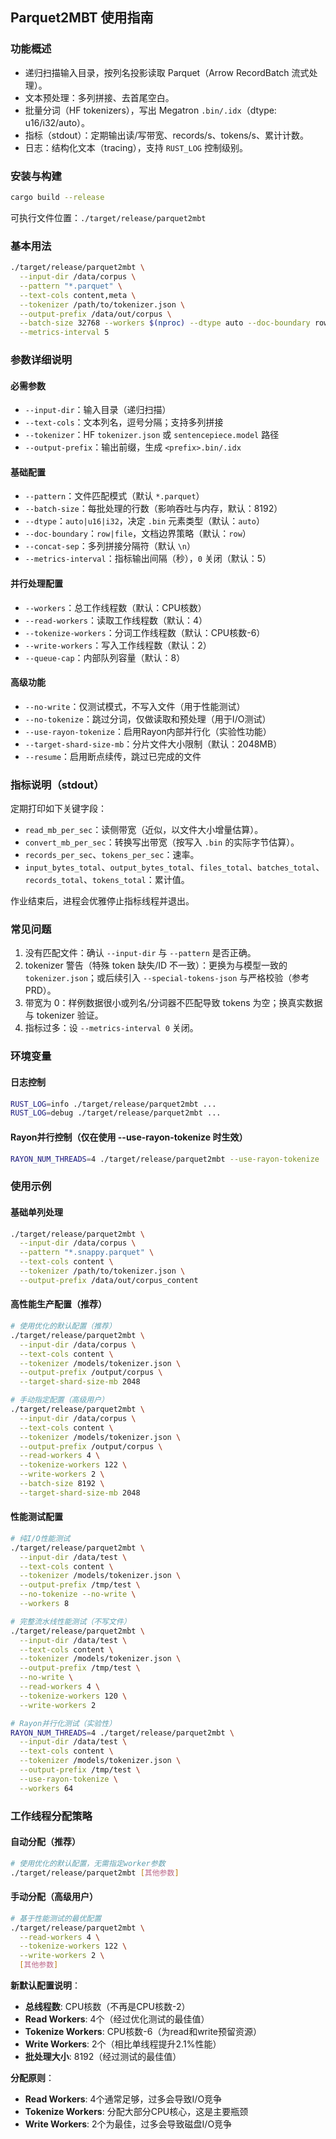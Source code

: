 ## Parquet2MBT 使用指南

### 功能概述

- 递归扫描输入目录，按列名投影读取 Parquet（Arrow RecordBatch 流式处理）。
- 文本预处理：多列拼接、去首尾空白。
- 批量分词（HF tokenizers），写出 Megatron `.bin/.idx`（dtype: u16/i32/auto）。
- 指标（stdout）：定期输出读/写带宽、records/s、tokens/s、累计计数。
- 日志：结构化文本（tracing），支持 `RUST_LOG` 控制级别。

### 安装与构建

```bash
cargo build --release
```

可执行文件位置：`./target/release/parquet2mbt`

### 基本用法

```bash
./target/release/parquet2mbt \
  --input-dir /data/corpus \
  --pattern "*.parquet" \
  --text-cols content,meta \
  --tokenizer /path/to/tokenizer.json \
  --output-prefix /data/out/corpus \
  --batch-size 32768 --workers $(nproc) --dtype auto --doc-boundary row \
  --metrics-interval 5
```

### 参数详细说明

#### 必需参数
- `--input-dir`：输入目录（递归扫描）
- `--text-cols`：文本列名，逗号分隔；支持多列拼接
- `--tokenizer`：HF `tokenizer.json` 或 `sentencepiece.model` 路径
- `--output-prefix`：输出前缀，生成 `<prefix>.bin/.idx`

#### 基础配置
- `--pattern`：文件匹配模式（默认 `*.parquet`）
- `--batch-size`：每批处理的行数（影响吞吐与内存，默认：8192）
- `--dtype`：`auto|u16|i32`，决定 `.bin` 元素类型（默认：`auto`）
- `--doc-boundary`：`row|file`，文档边界策略（默认：`row`）
- `--concat-sep`：多列拼接分隔符（默认 `\n`）
- `--metrics-interval`：指标输出间隔（秒），`0` 关闭（默认：5）

#### 并行处理配置
- `--workers`：总工作线程数（默认：CPU核数）
- `--read-workers`：读取工作线程数（默认：4）
- `--tokenize-workers`：分词工作线程数（默认：CPU核数-6）
- `--write-workers`：写入工作线程数（默认：2）
- `--queue-cap`：内部队列容量（默认：8）

#### 高级功能
- `--no-write`：仅测试模式，不写入文件（用于性能测试）
- `--no-tokenize`：跳过分词，仅做读取和预处理（用于I/O测试）
- `--use-rayon-tokenize`：启用Rayon内部并行化（实验性功能）
- `--target-shard-size-mb`：分片文件大小限制（默认：2048MB）
- `--resume`：启用断点续传，跳过已完成的文件

### 指标说明（stdout）

定期打印如下关键字段：
- `read_mb_per_sec`：读侧带宽（近似，以文件大小增量估算）。
- `convert_mb_per_sec`：转换写出带宽（按写入 `.bin` 的实际字节估算）。
- `records_per_sec`、`tokens_per_sec`：速率。
- `input_bytes_total`、`output_bytes_total`、`files_total`、`batches_total`、`records_total`、`tokens_total`：累计值。

作业结束后，进程会优雅停止指标线程并退出。

### 常见问题

1) 没有匹配文件：确认 `--input-dir` 与 `--pattern` 是否正确。
2) tokenizer 警告（特殊 token 缺失/ID 不一致）：更换为与模型一致的 `tokenizer.json`；或后续引入 `--special-tokens-json` 与严格校验（参考 PRD）。
3) 带宽为 0：样例数据很小或列名/分词器不匹配导致 tokens 为空；换真实数据与 tokenizer 验证。
4) 指标过多：设 `--metrics-interval 0` 关闭。

### 环境变量

#### 日志控制
```bash
RUST_LOG=info ./target/release/parquet2mbt ...
RUST_LOG=debug ./target/release/parquet2mbt ...
```

#### Rayon并行控制（仅在使用 --use-rayon-tokenize 时生效）
```bash
RAYON_NUM_THREADS=4 ./target/release/parquet2mbt --use-rayon-tokenize ...
```

### 使用示例

#### 基础单列处理
```bash
./target/release/parquet2mbt \
  --input-dir /data/corpus \
  --pattern "*.snappy.parquet" \
  --text-cols content \
  --tokenizer /path/to/tokenizer.json \
  --output-prefix /data/out/corpus_content
```

#### 高性能生产配置（推荐）
```bash
# 使用优化的默认配置（推荐）
./target/release/parquet2mbt \
  --input-dir /data/corpus \
  --text-cols content \
  --tokenizer /models/tokenizer.json \
  --output-prefix /output/corpus \
  --target-shard-size-mb 2048

# 手动指定配置（高级用户）
./target/release/parquet2mbt \
  --input-dir /data/corpus \
  --text-cols content \
  --tokenizer /models/tokenizer.json \
  --output-prefix /output/corpus \
  --read-workers 4 \
  --tokenize-workers 122 \
  --write-workers 2 \
  --batch-size 8192 \
  --target-shard-size-mb 2048
```

#### 性能测试配置
```bash
# 纯I/O性能测试
./target/release/parquet2mbt \
  --input-dir /data/test \
  --text-cols content \
  --tokenizer /models/tokenizer.json \
  --output-prefix /tmp/test \
  --no-tokenize --no-write \
  --workers 8

# 完整流水线性能测试（不写文件）
./target/release/parquet2mbt \
  --input-dir /data/test \
  --text-cols content \
  --tokenizer /models/tokenizer.json \
  --output-prefix /tmp/test \
  --no-write \
  --read-workers 4 \
  --tokenize-workers 120 \
  --write-workers 2

# Rayon并行化测试（实验性）
RAYON_NUM_THREADS=4 ./target/release/parquet2mbt \
  --input-dir /data/test \
  --text-cols content \
  --tokenizer /models/tokenizer.json \
  --output-prefix /tmp/test \
  --use-rayon-tokenize \
  --workers 64
```

### 工作线程分配策略

#### 自动分配（推荐）
```bash
# 使用优化的默认配置，无需指定worker参数
./target/release/parquet2mbt [其他参数]
```

#### 手动分配（高级用户）
```bash
# 基于性能测试的最优配置
./target/release/parquet2mbt \
  --read-workers 4 \
  --tokenize-workers 122 \
  --write-workers 2 \
  [其他参数]
```

**新默认配置说明**：
- **总线程数**: CPU核数（不再是CPU核数-2）
- **Read Workers**: 4个（经过优化测试的最佳值）
- **Tokenize Workers**: CPU核数-6（为read和write预留资源）
- **Write Workers**: 2个（相比单线程提升2.1%性能）
- **批处理大小**: 8192（经过测试的最佳值）

**分配原则**：
- **Read Workers**: 4个通常足够，过多会导致I/O竞争
- **Tokenize Workers**: 分配大部分CPU核心，这是主要瓶颈
- **Write Workers**: 2个为最佳，过多会导致磁盘I/O竞争



